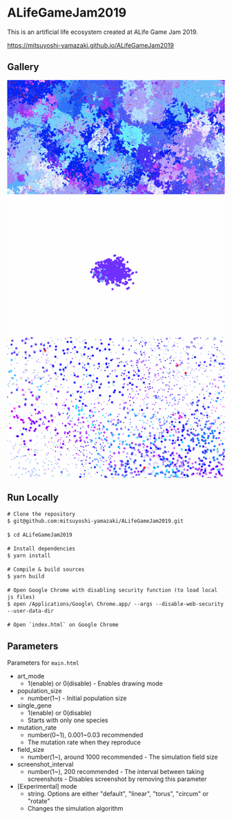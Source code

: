 # ALifeGameJam2019

This is an artificial life ecosystem created at ALife Game Jam 2019.

https://mitsuyoshi-yamazaki.github.io/ALifeGameJam2019

## Gallery

![](resources/docs/image001.png)
![](resources/docs/image002.gif)
![](resources/docs/image003.gif)

## Run Locally

```shell
# Clone the repository
$ git@github.com:mitsuyoshi-yamazaki/ALifeGameJam2019.git

$ cd ALifeGameJam2019

# Install dependencies
$ yarn install

# Compile & build sources
$ yarn build

# Open Google Chrome with disabling security function (to load local js files)
$ open /Applications/Google\ Chrome.app/ --args --disable-web-security --user-data-dir

# Open `index.html` on Google Chrome
```


## Parameters

Parameters for `main.html`

- art_mode
  - 1(enable) or 0(disable)
		- Enables drawing mode
- population_size
  - number(1~)
		- Initial population size
- single_gene
  - 1(enable) or 0(disable)
  - Starts with only one species
- mutation_rate
  - number(0~1), 0.001~0.03 recommended
  - The mutation rate when they reproduce
- field_size
  - number(1~), around 1000 recommended
		- The simulation field size
- screenshot_interval
  - number(1~), 200 recommended
		- The interval between taking screenshots
		- Disables screenshot by removing this parameter
- [Experimental] mode
  - string. Options are either "default", "linear", "torus", "circum" or "rotate"
  - Changes the simulation algorithm

